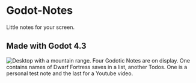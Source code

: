 # Godot-Notes
 Little notes for your screen.

## Made with Godot 4.3
![Desktop with a mountain range. Four Godotic Notes are on display. One contains names of Dwarf Fortress saves in a list, another Todos. One is a personal test note and the last for a Youtube video.](notesupdate.png)